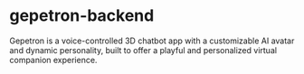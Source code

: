 # gepetron-backend
Gepetron is a voice-controlled 3D chatbot app with a customizable AI avatar and dynamic personality, built to offer a playful and personalized virtual companion experience.
